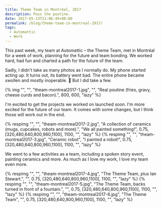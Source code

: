 ```yaml
---
title: Theme Team in Montréal, 2017
description: Pass the poutine.
date: 2017-05-13T21:06:49+00:00
permalink: /blog/theme-team-in-montreal-2017/
tags:
  - Automattic
  - Work
---
```


This past week, my team at Automattic – the Theme Team, met in Montréal for a week of work, planning for the future and team bonding. We worked hard, had fun and charted a path for the future of the team.

Sadly, I didn't take as many photos as I normally do. My phone started acting up. It turns out, its battery went bad. The entire phone became swollen and mostly inoperable. 🙁 But I did take a few.

{% img "", "", "theam-montreal2017-1.jpg", "", "Real poutine (fries, gravy, cheese curds and bacon).", 800, 600, "lazy" %}

I'm excited to get the projects we worked on launched soon. I'm more excited for the future of our team. It comes with some changes, but I think those will work out in the end.

{% respimg "", "", "theam-montreal2017-2.jpg", "A collection of ceramics (mugs, cupcakes, robots and more).", "We all painted something!", 0.75, [320,480,640,800,960,1100], 1100, "", "lazy" %}
{% respimg "", "", "theam-montreal2017-3.jpg", "Ceramic robot", "I painted a robot!", 0.75, [320,480,640,800,960,1100], 1100, "", "lazy" %}

We went to a few activities as a team, including a spoken story event, painting ceramics and more. As much as I love my work, I love my team even more.

{% respimg "", "", "theam-montreal2017-4.jpg", "The Theme Team, plus Ian Stewart.", "", 0.75, [320,480,640,800,960,1100], 1100, "", "lazy" %}
{% respimg "", "", "theam-montreal2017-5.jpg", "The Theme Team, backs turned in front of a fountain.", "", 0.75, [320,480,640,800,960,1100], 1100, "", "lazy" %}
{% respimg "", "", "theam-montreal2017-6.jpg", "The Theme Team", "", 0.75, [320,480,640,800,960,1100], 1100, "", "lazy" %}
